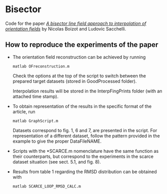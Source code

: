 # Bisector

Code for the paper [_A bisector line field approach to interpolation of orientation fields_](https://arxiv.org/abs/1907.11449) by Nicolas Boizot and Ludovic Sacchelli.

## How to reproduce the experiments of the paper

- The orientation field reconstruction can be achieved by running 
	```
	matlab OFreconstruction.m
	```
	Check the options at the top of the script to switch between the prepared target datasets (stored in GoodProcessed folder).

	Interpolation results will be stored in the InterpFingPrints folder (with an attached time stamp).


- To obtain representation of the results in the specific format of the article, run
	```
	matlab GraphScript.m
	```
	Datasets correspond to fig. 1, 6 and 7, are presented in the script.
	For representation of a different dataset, follow the pattern provided in the example to give the 	proper DataFileNAME.

- Scripts with the *SCARCE.m nomenclature have the same function as their counterparts, but correspond to the experiments in the scarce dataset situation (see sect. 5.1, and fig. 8).

- Results from table 1 regarding the RMSD distribution can be obtained with
	```
	matlab SCARCE_LOOP_RMSD_CALC.m
	```